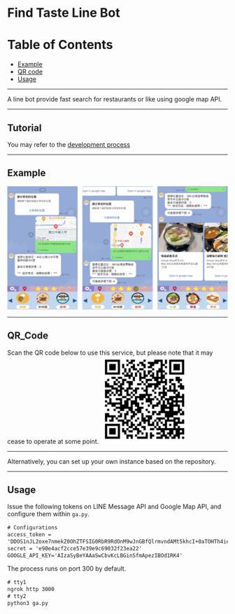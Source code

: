 # Find Taste Line Bot

# Table of Contents
- [Example](#Example)
- [QR code](#QR_Code)
- [Usage](#Usage)

---
A line bot provide fast search for restaurants or like using google map API.

---
## Tutorial
You may refer to the [development process](https://dog-hip-46a.notion.site/LineBot-TasteAdvisor-f55c6072cbb942469e61fa34725542d0#fcff606b8dd74860860106ce4faf4f32)

---
## Example
![screen shots](images/demo.png)

---


## QR_Code
Scan the QR code below to use this service, but please note that it may cease to operate at some point.
<img src="images/qr_code.png" alt="qr_code" width="200">

---
Alternatively, you can set up your own instance based on the repository.

---

## Usage
Issue the following tokens on LINE Message API and Google Map API, and configure them within `ga.py`.

```=python3
# Configurations
access_token = 'DDOS1nJL2oxe7nmekZ0OhZTFSIG0RbR9RdOnM9wJnGBfQlrmvndAMt5khcI+0aTOHTh4iepuG0LPTTEhfWyChjUtmy/ARuqC5ga9DcD0LZOYrxmrmGYooplhWRWjOeB+k0ikq6gy0fBGPEr9rkCVCwdB04t89/1O/w1cDnyilFU='
secret = 'e90e4acf2cce57e39e9c69032f23ea22'
GOOGLE_API_KEY='AIzaSyBeYAAaSwCbvKcLBGinSfmApezIBOd1RK4'
```

The process runs on port 300 by default.
```
# tty1
ngrok http 3000
# tty2
python3 ga.py
```

